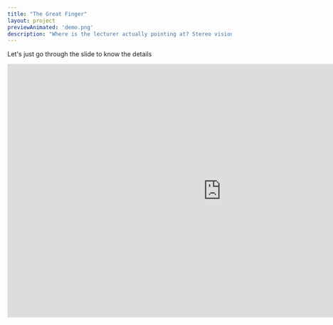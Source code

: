 ```yaml
---
title: "The Great Finger"
layout: project
previewAnimated: 'demo.png'
description: "Where is the lecturer actually pointing at? Stereo vision to help."
---
```


Let's just go through the slide to know the details

<iframe src="https://docs.google.com/presentation/d/e/2PACX-1vS__5y-ecv7jvSQWAWEfj3tfBZ5gudh0uIqVy2sfXvARnVVgcRWpHKySp_hXnf3KKodnT7BlhFPM752/embed?start=false&loop=false&delayms=3000" frameborder="0" width="960" height="569" allowfullscreen="true" mozallowfullscreen="true" webkitallowfullscreen="true"></iframe>